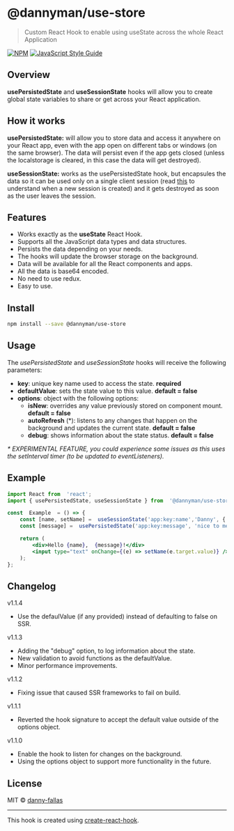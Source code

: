 
# @dannyman/use-store

  

  

> Custom React Hook to enable using useState across the whole React Application

  

  

[![NPM](https://img.shields.io/npm/v/@dannyman/use-store.svg)](https://www.npmjs.com/package/@dannyman/use-store) [![JavaScript Style Guide](https://img.shields.io/badge/code_style-standard-brightgreen.svg)](https://standardjs.com)


 ## Overview
 
**usePersistedState** and **useSessionState** hooks will allow you to create global state variables to share or get across your React application.

## How it works
**usePersistedState:**  will allow you to store data and access it anywhere on your React app, even with the app open on different tabs or windows (on the same browser). The data will persist even if the app gets closed (unless the localstorage is cleared, in this case the data will get destroyed).

**useSessionState:** works as the usePersistedState hook, but encapsules the data so it can be used only on a single client session (read [this](https://developer.mozilla.org/en-US/docs/Web/API/Window/sessionStorage) to understand when a new session is created) and it gets destroyed as soon as the user leaves the session.
  
## Features

* Works exactly as the **useState** React Hook.
* Supports all the JavaScript data types and data structures.
* Persists the data depending on your needs.
* The hooks will update the browser storage on the background.
* Data will be available for all the React components and apps.
* All the data is base64 encoded.
* No need to use redux.
* Easy to use.
  

## Install


```bash
npm install --save @dannyman/use-store
```


## Usage

The *usePersistedState* and *useSessionState* hooks will receive the following parameters:

  

* **key**: unique key name used to access the state. **required**
* **defaultValue**: sets the state value to this value. **default = false**
* **options**: object with the following options:
    * **isNew**: overrides any value previously stored on component mount. **default = false**
    * **autoRefresh** (\*): listens to any changes that happen on the background and updates the current state. **default = false**
    * **debug**: shows information about the state status. **default = false**



_\* EXPERIMENTAL FEATURE, you could experience some issues as this uses the setInterval timer (to be updated to eventListeners)._

## Example
  
```jsx
import React from  'react';
import { usePersistedState, useSessionState } from  '@dannyman/use-store';

const  Example  = () => {
    const [name, setName] =  useSessionState('app:key:name','Danny', { isNew: true });
    const [message] =  usePersistedState('app:key:message', 'nice to meet you');

    return (
        <div>Hello {name},  {message}!</div>
        <input type="text" onChange={(e) => setName(e.target.value)} />
    );
};
```
 ## Changelog

 v1.1.4
 * Use the defaulValue (if any provided) instead of defaulting to false on SSR.
 
 v1.1.3
 * Adding the "debug" option, to log information about the state.
 * New validation to avoid functions as the defaultValue.
 * Minor performance improvements.

 v1.1.2
 * Fixing issue that caused SSR frameworks to fail on build.

 v1.1.1
 * Reverted the hook signature to accept the default value outside of the options object.

v1.1.0
* Enable the hook to listen for changes on the background.
* Using the options object to support more functionality in the future.


## License

MIT © [danny-fallas](https://github.com/danny-fallas)

---

This hook is created using [create-react-hook](https://github.com/hermanya/create-react-hook).